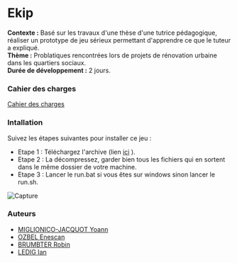 # Ekip

**Contexte :** Basé sur les travaux d'une thèse d'une tutrice pédagogique, réaliser un prototype de jeu sérieux permettant d'apprendre ce que le tuteur a expliqué. <br>
**Thème :** Problatiques rencontrées lors de projets de rénovation urbaine dans les quartiers sociaux. <br>
**Durée de développement :** 2 jours. <br>

### Cahier des charges

[Cahier des charges](https://docs.google.com/document/d/1aSJizYEQ_bQtehNfUSkLTm0GBGgYQvxmuCkMMacNFxM/edit?usp=sharing)

### Intallation

Suivez les étapes suivantes pour installer ce jeu :

- Etape 1 : Téléchargez l'archive (lien [ici](https://drive.google.com/file/d/1LeNpKywLN5MWG-Q94bE-WSV41HCmdD6n/view?usp=sharing)
).
- Etape 2 : La décompressez, garder bien tous les fichiers qui en sortent dans le même dossier de votre machine.
- Etape 3 : Lancer le run.bat si vous êtes sur windows sinon lancer le run.sh.

![Capture](https://cdn.discordapp.com/attachments/774264633246351370/826725346308522014/unknown.png)

### Auteurs

- [MIGLIONICO-JACQUOT Yoann](https://git.unistra.fr/miglionico)
- [OZBEL Enescan](https://git.unistra.fr/eozbel)
- [BRUMBTER Robin](https://git.unistra.fr/rbrumbter)
- [LEDIG Ian](https://git.unistra.fr/iledig)
